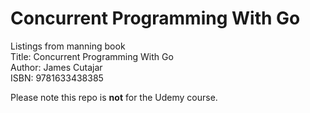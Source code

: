 # Concurrent Programming With Go
Listings from manning book   
Title: Concurrent Programming With Go  
Author: James Cutajar  
ISBN: 9781633438385  

Please note this repo is **not** for the Udemy course.